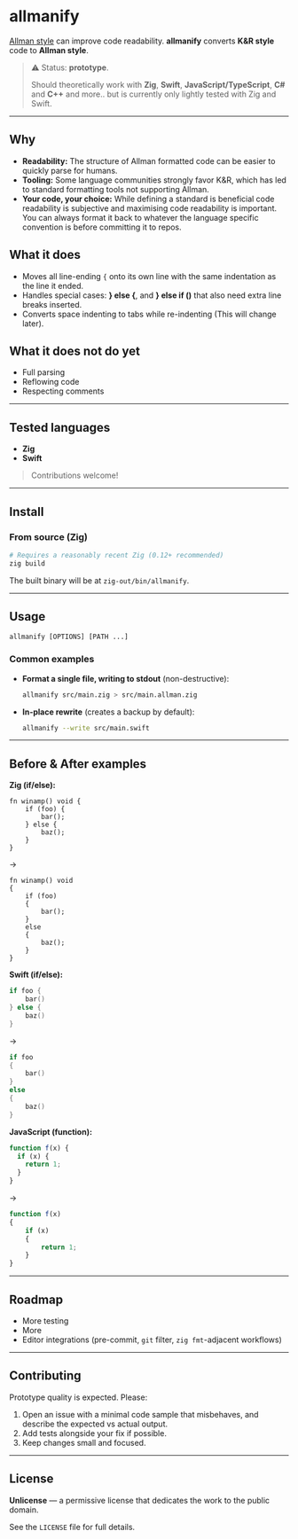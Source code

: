 # allmanify


[Allman style](allmanstyle.com) can improve code readability. **allmanify** converts **K&R style** code to **Allman style**.

> ⚠️ Status: **prototype**.
> 
> Should theoretically work with **Zig**, **Swift**, **JavaScript/TypeScript**, **C#** and **C++** and more.. but is currently only lightly tested with Zig and Swift.

---

## Why

* **Readability:** The structure of Allman formatted code can be easier to quickly parse for humans.
* **Tooling:** Some language communities strongly favor K&R, which has led to standard formatting tools not supporting Allman.
* **Your code, your choice:** While defining a standard is beneficial code readability is subjective and maximising code readability is important. You can always format it back to whatever the language specific convention is before committing it to repos.


## What it does

* Moves all line-ending `{` onto its own line with the same indentation as the line it ended.
* Handles special cases: **} else {**, and **} else if ()** that also need extra line breaks inserted.
* Converts space indenting to tabs while re-indenting (This will change later).

## What it **does not** do yet

* Full parsing
* Reflowing code
* Respecting comments

---

## Tested languages

* **Zig**
* **Swift**

> Contributions welcome!

---

## Install

### From source (Zig)

```sh
# Requires a reasonably recent Zig (0.12+ recommended)
zig build
```

The built binary will be at `zig-out/bin/allmanify`.

---

## Usage

```
allmanify [OPTIONS] [PATH ...]
```

### Common examples

* **Format a single file, writing to stdout** (non-destructive):

  ```sh
  allmanify src/main.zig > src/main.allman.zig
  ```

* **In-place rewrite** (creates a backup by default):

  ```sh
  allmanify --write src/main.swift
  ```

---

## Before & After examples

**Zig (if/else):**
```zig
fn winamp() void {
    if (foo) {
        bar();
    } else {
        baz();
    }
}
```

→

```zig
fn winamp() void
{
    if (foo)
    {
        bar();
    }
    else
    {
        baz();
    }
}
```

**Swift (if/else):**

```swift
if foo {
    bar()
} else {
    baz()
}
```

→

```swift
if foo
{
    bar()
}
else
{
    baz()
}
```

**JavaScript (function):**

```js
function f(x) {
  if (x) {
    return 1;
  }
}
```

→

```js
function f(x)
{
    if (x)
    {
        return 1;
    }
}
```
---

## Roadmap

* More testing
* More 
* Editor integrations (pre-commit, `git` filter, `zig fmt`-adjacent workflows)

---

## Contributing

Prototype quality is expected. Please:

1. Open an issue with a minimal code sample that misbehaves, and describe the expected vs actual output.
2. Add tests alongside your fix if possible.
3. Keep changes small and focused.

---

## License

**Unlicense** — a permissive license that dedicates the work to the public domain.

See the `LICENSE` file for full details.
